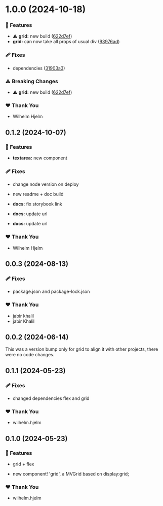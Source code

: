 # 1.0.0 (2024-10-18)

### 🚀 Features

- ⚠️  **grid:** new build ([622d7ef](https://github.com/migrationsverket/midas/commit/622d7ef))
- **grid:** can now take all props of usual div ([93976ad](https://github.com/migrationsverket/midas/commit/93976ad))

### 🩹 Fixes

- dependencies ([31903a3](https://github.com/migrationsverket/midas/commit/31903a3))

### ⚠️  Breaking Changes

- ⚠️  **grid:** new build ([622d7ef](https://github.com/migrationsverket/midas/commit/622d7ef))

### ❤️  Thank You

- Wilhelm Hjelm

## 0.1.2 (2024-10-07)


### 🚀 Features

- **textarea:** new component


### 🩹 Fixes

- change node version on deploy

- new readme + doc build

- **docs:** fix storybook link

- **docs:** update url

- **docs:** update url


### ❤️  Thank You

- Wilhelm Hjelm

## 0.0.3 (2024-08-13)


### 🩹 Fixes

- package.json and package-lock.json


### ❤️  Thank You

- jabir khalil
- jabir Khalil

## 0.0.2 (2024-06-14)

This was a version bump only for grid to align it with other projects, there were no code changes.

## 0.1.1 (2024-05-23)

### 🩹 Fixes

- changed dependencies flex and grid

### ❤️ Thank You

- wilhelm.hjelm

## 0.1.0 (2024-05-23)

### 🚀 Features

- grid + flex

- new component! 'grid', a MVGrid based on display:grid;

### ❤️ Thank You

- wilhelm.hjelm
